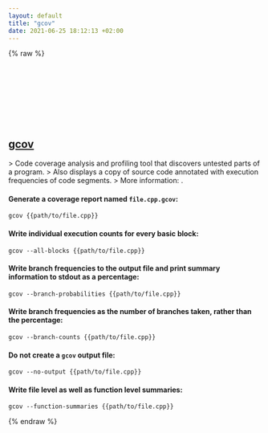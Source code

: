 ```yaml
---
layout: default
title: "gcov"
date: 2021-06-25 18:12:13 +02:00
---
```

{% raw %}
<h2 id="gcov">
  <a href="/en/linux/gcov.html">gcov</a> <a href="#gcov"><svg class="icon">
    <use href="/assets/images/unicode_sprite.svg#link" />
  </svg></a>
</h2>
> Code coverage analysis and profiling tool that discovers untested parts of a program.
> Also displays a copy of source code annotated with execution frequencies of code segments.
> More information: <https://gcc.gnu.org/onlinedocs/gcc/Invoking-Gcov.html>.

#### Generate a coverage report named `file.cpp.gcov`:
```shell
gcov {{path/to/file.cpp}}
```
#### Write individual execution counts for every basic block:
```shell
gcov --all-blocks {{path/to/file.cpp}}
```
#### Write branch frequencies to the output file and print summary information to stdout as a percentage:
```shell
gcov --branch-probabilities {{path/to/file.cpp}}
```
#### Write branch frequencies as the number of branches taken, rather than the percentage:
```shell
gcov --branch-counts {{path/to/file.cpp}}
```
#### Do not create a `gcov` output file:
```shell
gcov --no-output {{path/to/file.cpp}}
```
#### Write file level as well as function level summaries:
```shell
gcov --function-summaries {{path/to/file.cpp}}
```
{% endraw %}